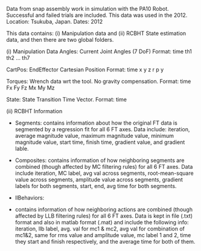 Data from snap assembly work in simulation with the PA10 Robot. Successful and failed trials are included. This data was used in the 2012. Location: Tsukuba, Japan. Dates: 2012

This data contains: (i) Manipulation data and (ii) RCBHT State estimation data, and then there are two global folders. 

(i) Manipulation Data
Angles: Current Joint Angles (7 DoF) Format: time th1 th2 ... th7

CartPos: EndEffector Cartesian Position Format: time x y z r p y

Torques: Wrench data wrt the tool. No gravity compensation. Format: time Fx Fy Fz Mx My Mz

State: State Transition Time Vector. Format: time

(ii) RCBHT Information

- Segments:
contains information about how the original FT data is segmented by a regression fit for all 6 FT axes. Data include: iteration, average magnitude value, maximum magnitude value, minimum magnitude value, start time, finish time, gradient value, and gradient lable.

- Composites:
contains information of how neighboring segments are combined (though affected by MC filtering rules) for all 6 FT axes. Data include iteration, MC label, avg val across segments, root-mean-square value across segments, amplitude value across segments, gradient labels for both segments, start, end, avg time for both segments.

- llBehaviors:
- contains information of how neighboring actions are combined (though affected by LLB filtering rules) for all 6 FT axes. Data is kept in file (.txt) format and also in matlab format (.mat) and include the following info: iteration, llb label, avg. val for mc1 & mc2, avg val for combination of mc1&2, same for rms value and amplitude value, mc label 1 and 2, time they start and finish respectively, and the average time for both of them.
